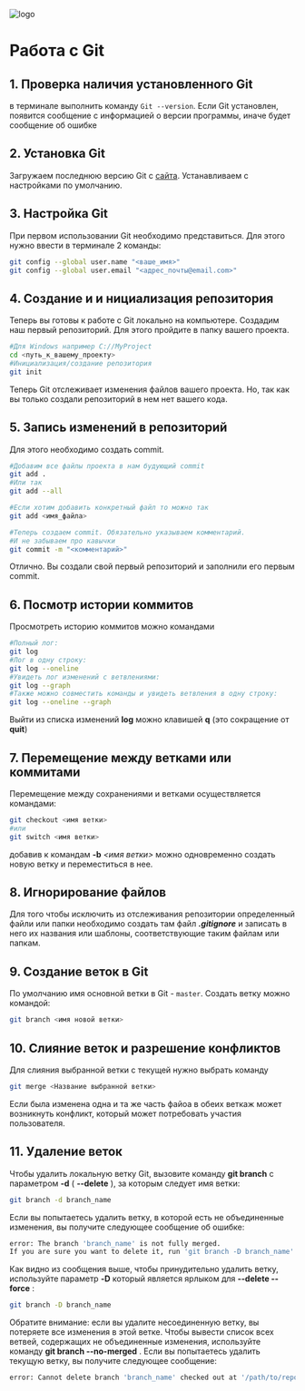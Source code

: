 ![logo](Git-Logo-2Color.png)
# Работа с Git
## 1. Проверка наличия установленного Git
в терминале выполнить команду `Git --version`. Если Git установлен, появится сообщение с информацией о версии программы, иначе будет сообщение об ошибке
## 2. Установка Git
Загружаем последнюю версию Git с [сайта](https://git-scm.com/downloads). Устанавливаем с настройками по умолчанию.
## 3. Настройка Git
При первом использовании Git необходимо представиться. Для этого нужно ввести в терминале 2 команды:
```Bash
git config --global user.name "<ваше_имя>"
git config --global user.email "<адрес_почты@email.com>"
```
## 4. Создание и и нициализация репозитория
Теперь вы готовы к работе с Git локально на компьютере.
Создадим наш первый репозиторий. Для этого пройдите в папку вашего проекта.
```Bash 
#Для Windows например С://MyProject
cd <путь_к_вашему_проекту>
#Инициализация/создание репозитория
git init
```
Теперь Git отслеживает изменения файлов вашего проекта. Но, так как вы только создали репозиторий в нем нет вашего кода.
## 5. Запись изменений в репозиторий
Для этого необходимо создать commit.
```Bash 
#Добавим все файлы проекта в нам будующий commit
git add .
#Или так
git add --all

#Если хотим добавить конкретный файл то можно так
git add <имя_файла> 

#Теперь создаем commit. Обязательно указываем комментарий.
#И не забываем про кавычки
git commit -m "<комментарий>"
```
Отлично. Вы создали свой первый репозиторий и заполнили его первым commit.
## 6. Посмотр истории коммитов
Просмотреть историю коммитов можно командами
```BASH
#Полный лог:
git log
#Лог в одну строку:
git log --oneline
#Увидеть лог изменений с ветвлениями:
git log --graph
#Также можно совместить команды и увидеть ветвления в одну строку:
git log --oneline --graph
```
Выйти из списка изменений **log** можно клавишей **q** (это сокращение от **quit**)
## 7. Перемещение между ветками или коммитами
Перемещение между сохранениями и ветками осуществляется командами:
```BASH
git checkout <имя ветки>
#или
git switch <имя ветки>
```
добавив к командам **-b** *<имя ветки>* можно одновременно создать новую ветку и переместиться в нее.
## 8. Игнорирование файлов
Для того чтобы исключить из отслеживания репозитории определенный файли или папки необходимо создать там файл ***.gitignore*** и записать в него их названия или шаблоны, соответствующие таким файлам или папкам.
## 9. Создание веток в Git 
По умолчанию имя основной ветки в Git - 
`master`. Создать ветку можно командой:
```Bash
git branch <имя новой ветки>
```
## 10. Слияние веток и разрешение конфликтов
Для слияния выбранной ветки с текущей нужно выбрать команду 
```BASH
git merge <Название выбранной ветки>
```
Если была изменена одна и та же часть файоа в обеих веткаж может возникнуть конфликт, который может потребовать участия пользователя.
## 11. Удаление веток
Чтобы удалить локальную ветку Git, вызовите команду **git branch** с параметром **-d** ( **--delete** ), за которым следует имя ветки:
```BASH
git branch -d branch_name
```
Если вы попытаетесь удалить ветку, в которой есть не объединенные изменения, вы получите следующее сообщение об ошибке:
```BASH
error: The branch 'branch_name' is not fully merged.
If you are sure you want to delete it, run 'git branch -D branch_name'.
```
Как видно из сообщения выше, чтобы принудительно удалить ветку, используйте параметр **-D** который является ярлыком для **--delete --force** :
```bash
git branch -D branch_name
```
Обратите внимание: если вы удалите несоединенную ветку, вы потеряете все изменения в этой ветке.
Чтобы вывести список всех ветвей, содержащих не объединенные изменения, используйте команду **git branch --no-merged** .
Если вы попытаетесь удалить текущую ветку, вы получите следующее сообщение:
```BASH
error: Cannot delete branch 'branch_name' checked out at '/path/to/repository'
```